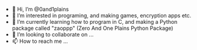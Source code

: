 - 👋 Hi, I’m @0and1plains
- 👀 I’m interested in programing, and making games, encryption apps etc.
- 🌱 I’m currently learning how to program in C, and making a Python package called "zaoppp" (Zero And One Plains Python Package)
- 💞️ I’m looking to collaborate on ...
- 📫 How to reach me ...

<!---
0and1plains/0and1plains is a ✨ special ✨ repository because its `README.md` (this file) appears on your GitHub profile.
You can click the Preview link to take a look at your changes.
--->
